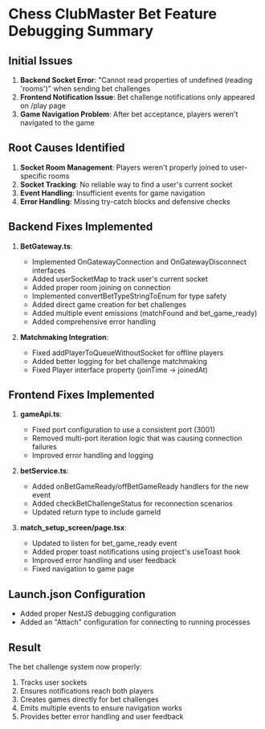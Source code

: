 # Chess ClubMaster Bet Feature Debugging Summary

## Initial Issues
1. **Backend Socket Error**: "Cannot read properties of undefined (reading 'rooms')" when sending bet challenges
2. **Frontend Notification Issue**: Bet challenge notifications only appeared on /play page
3. **Game Navigation Problem**: After bet acceptance, players weren't navigated to the game

## Root Causes Identified
1. **Socket Room Management**: Players weren't properly joined to user-specific rooms
2. **Socket Tracking**: No reliable way to find a user's current socket
3. **Event Handling**: Insufficient events for game navigation
4. **Error Handling**: Missing try-catch blocks and defensive checks

## Backend Fixes Implemented
1. **BetGateway.ts**:
   - Implemented OnGatewayConnection and OnGatewayDisconnect interfaces
   - Added userSocketMap to track user's current socket
   - Added proper room joining on connection
   - Implemented convertBetTypeStringToEnum for type safety
   - Added direct game creation for bet challenges
   - Added multiple event emissions (matchFound and bet_game_ready)
   - Added comprehensive error handling

2. **Matchmaking Integration**:
   - Fixed addPlayerToQueueWithoutSocket for offline players
   - Added better logging for bet challenge matchmaking
   - Fixed Player interface property (joinTime → joinedAt)

## Frontend Fixes Implemented
1. **gameApi.ts**:
   - Fixed port configuration to use a consistent port (3001)
   - Removed multi-port iteration logic that was causing connection failures
   - Improved error handling and logging

2. **betService.ts**:
   - Added onBetGameReady/offBetGameReady handlers for the new event
   - Added checkBetChallengeStatus for reconnection scenarios
   - Updated return type to include gameId

3. **match_setup_screen/page.tsx**:
   - Updated to listen for bet_game_ready event
   - Added proper toast notifications using project's useToast hook
   - Improved error handling and user feedback
   - Fixed navigation to game page

## Launch.json Configuration
- Added proper NestJS debugging configuration
- Added an "Attach" configuration for connecting to running processes

## Result
The bet challenge system now properly:
1. Tracks user sockets
2. Ensures notifications reach both players
3. Creates games directly for bet challenges
4. Emits multiple events to ensure navigation works
5. Provides better error handling and user feedback 
